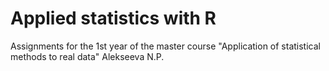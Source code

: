 # Applied statistics with R

Assignments for the 1st year of the master course "Application of statistical methods to real data" Alekseeva N.P.
